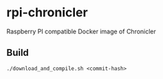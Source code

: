 # rpi-chronicler
Raspberry PI compatible Docker image of Chronicler

## Build
`./download_and_compile.sh <commit-hash>`

